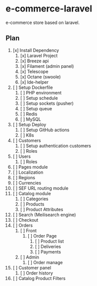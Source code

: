 # e-commerce-laravel

e-commerce store based on laravel.

## Plan
1. [x] Install Dependency
    1. [x] Laravel Project
    2. [x] Breeze api
    3. [x] Filament (admin panel)
    4. [x] Telescope
    5. [x] Octane (swoole)
    6. [x] Ide-helper
2. [ ] Setup Dockerfile
    1. [ ] PHP environment
    2. [ ] Setup schedule
    3. [ ] Setup sockets (pusher)
    4. [ ] Setup queue
    5. [ ] Redis
    6. [ ] MySQL
3. [ ] Setup Deploy
    1. [ ] Setup GitHub actions
    2. [ ] K8s
4. [ ] Customers
    1. [ ] Setup authentication customers
    2. [ ] Roles
5. [ ] Users
    1. [ ] Roles
6. [ ] Pages module
7. [ ] Localization
8. [ ] Regions
9. [ ] Currencies
10. [ ] SEF URL routing module
11. [ ] Catalog module
    1. [ ] Categories
    2. [ ] Products
    3. [ ] Product Attributes
12. [ ] Search (Meilisearch engine)
13. [ ] Checkout
14. [ ] Orders
    1. [ ] Front
        1. [ ] Order Page
            1. [ ] Product list
            2. [ ] Deliveries
            3. [ ] Payments
    2. [ ] Admin
        1. [ ] Order manage
15. [ ] Customer panel
    1. [ ] Order history
16. [ ] Catalog Product Filters

